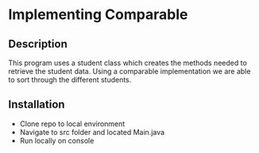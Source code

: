 # Implementing Comparable

## Description

This program uses a student class
which creates the methods needed to retrieve
the student data. Using a comparable implementation
we are able to sort through the different students.

## Installation

- Clone repo to local environment
- Navigate to src folder and located Main.java
- Run locally on console